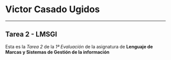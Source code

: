 # Victor Casado Ugidos
----

## Tarea 2 - LMSGI

Esta es la *Tarea 2* de la *1ª Evaluación* de la asignatura de **Lenguaje de Marcas y Sistemas de Gestión de la información**